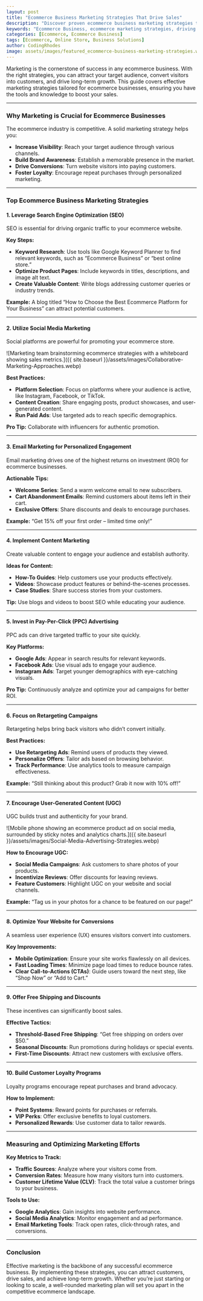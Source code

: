 ```yaml
---
layout: post
title: "Ecommerce Business Marketing Strategies That Drive Sales"
description: "Discover proven ecommerce business marketing strategies to boost sales and grow your online store. Actionable tips for entrepreneurs in 2024."
keywords: "Ecommerce Business, ecommerce marketing strategies, driving sales, online store marketing, ecommerce tips"
categories: [Ecommerce, Ecommerce Business]
tags: [Ecommerce, Online Store, Business Solutions]
author: CodingRhodes
image: assets/images/featured_ecommerce-business-marketing-strategies.webp
---
```


Marketing is the cornerstone of success in any ecommerce business. With the right strategies, you can attract your target audience, convert visitors into customers, and drive long-term growth. This guide covers effective marketing strategies tailored for ecommerce businesses, ensuring you have the tools and knowledge to boost your sales.

---

### Why Marketing is Crucial for Ecommerce Businesses

The ecommerce industry is competitive. A solid marketing strategy helps you:  
- **Increase Visibility**: Reach your target audience through various channels.  
- **Build Brand Awareness**: Establish a memorable presence in the market.  
- **Drive Conversions**: Turn website visitors into paying customers.  
- **Foster Loyalty**: Encourage repeat purchases through personalized marketing.  

---

### Top Ecommerce Business Marketing Strategies



#### **1. Leverage Search Engine Optimization (SEO)**  
SEO is essential for driving organic traffic to your ecommerce website.  

**Key Steps:**  
- **Keyword Research**: Use tools like Google Keyword Planner to find relevant keywords, such as “Ecommerce Business” or “best online store.”  
- **Optimize Product Pages**: Include keywords in titles, descriptions, and image alt text.  
- **Create Valuable Content**: Write blogs addressing customer queries or industry trends.  

**Example:** A blog titled “How to Choose the Best Ecommerce Platform for Your Business” can attract potential customers.  

---

#### **2. Utilize Social Media Marketing**  
Social platforms are powerful for promoting your ecommerce store.  

![Marketing team brainstorming ecommerce strategies with a whiteboard showing sales metrics.]({{ site.baseurl }}/assets/images/Collaborative-Marketing-Approaches.webp)

**Best Practices:**  
- **Platform Selection**: Focus on platforms where your audience is active, like Instagram, Facebook, or TikTok.  
- **Content Creation**: Share engaging posts, product showcases, and user-generated content.  
- **Run Paid Ads**: Use targeted ads to reach specific demographics.  

**Pro Tip:** Collaborate with influencers for authentic promotion.  

---

#### **3. Email Marketing for Personalized Engagement**  
Email marketing drives one of the highest returns on investment (ROI) for ecommerce businesses.  

**Actionable Tips:**  
- **Welcome Series**: Send a warm welcome email to new subscribers.  
- **Cart Abandonment Emails**: Remind customers about items left in their cart.  
- **Exclusive Offers**: Share discounts and deals to encourage purchases.  

**Example:** “Get 15% off your first order – limited time only!”  

---

#### **4. Implement Content Marketing**  
Create valuable content to engage your audience and establish authority.  

**Ideas for Content:**  
- **How-To Guides**: Help customers use your products effectively.  
- **Videos**: Showcase product features or behind-the-scenes processes.  
- **Case Studies**: Share success stories from your customers.  

**Tip:** Use blogs and videos to boost SEO while educating your audience.  

---

#### **5. Invest in Pay-Per-Click (PPC) Advertising**  
PPC ads can drive targeted traffic to your site quickly.  

**Key Platforms:**  
- **Google Ads**: Appear in search results for relevant keywords.  
- **Facebook Ads**: Use visual ads to engage your audience.  
- **Instagram Ads**: Target younger demographics with eye-catching visuals.  

**Pro Tip:** Continuously analyze and optimize your ad campaigns for better ROI.  

---

#### **6. Focus on Retargeting Campaigns**  
Retargeting helps bring back visitors who didn’t convert initially.  

**Best Practices:**  
- **Use Retargeting Ads**: Remind users of products they viewed.  
- **Personalize Offers**: Tailor ads based on browsing behavior.  
- **Track Performance**: Use analytics tools to measure campaign effectiveness.  

**Example:** “Still thinking about this product? Grab it now with 10% off!”  

---

#### **7. Encourage User-Generated Content (UGC)**  
UGC builds trust and authenticity for your brand.  

![Mobile phone showing an ecommerce product ad on social media, surrounded by sticky notes and analytics charts.]({{ site.baseurl }}/assets/images/Social-Media-Advertising-Strategies.webp)

**How to Encourage UGC:**  
- **Social Media Campaigns**: Ask customers to share photos of your products.  
- **Incentivize Reviews**: Offer discounts for leaving reviews.  
- **Feature Customers**: Highlight UGC on your website and social channels.  

**Example:** “Tag us in your photos for a chance to be featured on our page!”  

---

#### **8. Optimize Your Website for Conversions**  
A seamless user experience (UX) ensures visitors convert into customers.  

**Key Improvements:**  
- **Mobile Optimization**: Ensure your site works flawlessly on all devices.  
- **Fast Loading Times**: Minimize page load times to reduce bounce rates.  
- **Clear Call-to-Actions (CTAs)**: Guide users toward the next step, like “Shop Now” or “Add to Cart.”  

---

#### **9. Offer Free Shipping and Discounts**  
These incentives can significantly boost sales.  

**Effective Tactics:**  
- **Threshold-Based Free Shipping**: “Get free shipping on orders over $50.”  
- **Seasonal Discounts**: Run promotions during holidays or special events.  
- **First-Time Discounts**: Attract new customers with exclusive offers.  

---

#### **10. Build Customer Loyalty Programs**  
Loyalty programs encourage repeat purchases and brand advocacy.  

**How to Implement:**  
- **Point Systems**: Reward points for purchases or referrals.  
- **VIP Perks**: Offer exclusive benefits to loyal customers.  
- **Personalized Rewards**: Use customer data to tailor rewards.  

---

### Measuring and Optimizing Marketing Efforts  

**Key Metrics to Track:**  
- **Traffic Sources**: Analyze where your visitors come from.  
- **Conversion Rates**: Measure how many visitors turn into customers.  
- **Customer Lifetime Value (CLV)**: Track the total value a customer brings to your business.  

**Tools to Use:**  
- **Google Analytics**: Gain insights into website performance.  
- **Social Media Analytics**: Monitor engagement and ad performance.  
- **Email Marketing Tools**: Track open rates, click-through rates, and conversions.  

---

### Conclusion  

Effective marketing is the backbone of any successful ecommerce business. By implementing these strategies, you can attract customers, drive sales, and achieve long-term growth. Whether you’re just starting or looking to scale, a well-rounded marketing plan will set you apart in the competitive ecommerce landscape.
